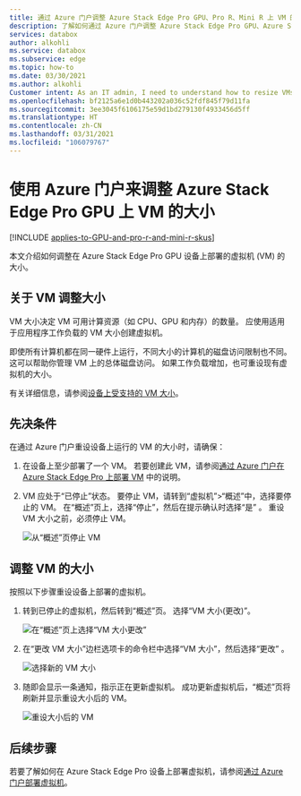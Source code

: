 ```yaml
---
title: 通过 Azure 门户调整 Azure Stack Edge Pro GPU、Pro R、Mini R 上 VM 的大小
description: 了解如何通过 Azure 门户调整 Azure Stack Edge Pro GPU、Azure Stack Edge Pro R、Azure Stack Edge Mini R 上运行的虚拟机 (VM) 的大小。
services: databox
author: alkohli
ms.service: databox
ms.subservice: edge
ms.topic: how-to
ms.date: 03/30/2021
ms.author: alkohli
Customer intent: As an IT admin, I need to understand how to resize VMs running on an Azure Stack Edge Pro device so that I can use it to run applications using Edge compute before sending it to Azure.
ms.openlocfilehash: bf2125a6e1d0b443202a036c52fdf845f79d11fa
ms.sourcegitcommit: 3ee3045f6106175e59d1bd279130f4933456d5ff
ms.translationtype: HT
ms.contentlocale: zh-CN
ms.lasthandoff: 03/31/2021
ms.locfileid: "106079767"
---
```

# <a name="use-the-azure-portal-to-resize-the-vms-on-your-azure-stack-edge-pro-gpu"></a>使用 Azure 门户来调整 Azure Stack Edge Pro GPU 上 VM 的大小

[!INCLUDE [applies-to-GPU-and-pro-r-and-mini-r-skus](../../includes/azure-stack-edge-applies-to-gpu-pro-r-mini-r-sku.md)]

本文介绍如何调整在 Azure Stack Edge Pro GPU 设备上部署的虚拟机 (VM) 的大小。

       
## <a name="about-vm-sizing"></a>关于 VM 调整大小

VM 大小决定 VM 可用计算资源（如 CPU、GPU 和内存）的数量。 应使用适用于应用程序工作负载的 VM 大小创建虚拟机。 

即使所有计算机都在同一硬件上运行，不同大小的计算机的磁盘访问限制也不同。 这可以帮助你管理 VM 上的总体磁盘访问。 如果工作负载增加，也可重设现有虚拟机的大小。

有关详细信息，请参阅[设备上受支持的 VM 大小](azure-stack-edge-gpu-virtual-machine-sizes.md)。


## <a name="prerequisites"></a>先决条件

在通过 Azure 门户重设设备上运行的 VM 的大小时，请确保：

1. 在设备上至少部署了一个 VM。 若要创建此 VM，请参阅[通过 Azure 门户在 Azure Stack Edge Pro 上部署 VM](azure-stack-edge-gpu-deploy-virtual-machine-portal.md) 中的说明。

1. VM 应处于“已停止”状态。 要停止 VM，请转到“虚拟机”>“概述”中，选择要停止的 VM。 在“概述”页上，选择“停止”，然后在提示确认时选择“是” 。 重设 VM 大小之前，必须停止 VM。

    ![从“概述”页停止 VM](./media/azure-stack-edge-gpu-manage-virtual-machine-network-interfaces-portal/stop-vm-2.png)


## <a name="resize-a-vm"></a>调整 VM 的大小

按照以下步骤重设设备上部署的虚拟机。 

1. 转到已停止的虚拟机，然后转到“概述”页。 选择“VM 大小(更改)”。
    
    ![在“概述”页上选择“VM 大小更改”](./media/azure-stack-edge-gpu-manage-virtual-machine-resize-portal/change-vm-size-1.png)

2. 在“更改 VM 大小”边栏选项卡的命令栏中选择“VM 大小”，然后选择“更改”  。

    ![选择新的 VM 大小](./media/azure-stack-edge-gpu-manage-virtual-machine-resize-portal/change-vm-size-2.png)

3. 随即会显示一条通知，指示正在更新虚拟机。 成功更新虚拟机后，“概述”页将刷新并显示重设大小后的 VM。

    ![重设大小后的 VM ](./media/azure-stack-edge-gpu-manage-virtual-machine-resize-portal/change-vm-size-3.png)


## <a name="next-steps"></a>后续步骤

若要了解如何在 Azure Stack Edge Pro 设备上部署虚拟机，请参阅[通过 Azure 门户部署虚拟机](azure-stack-edge-gpu-deploy-virtual-machine-portal.md)。
